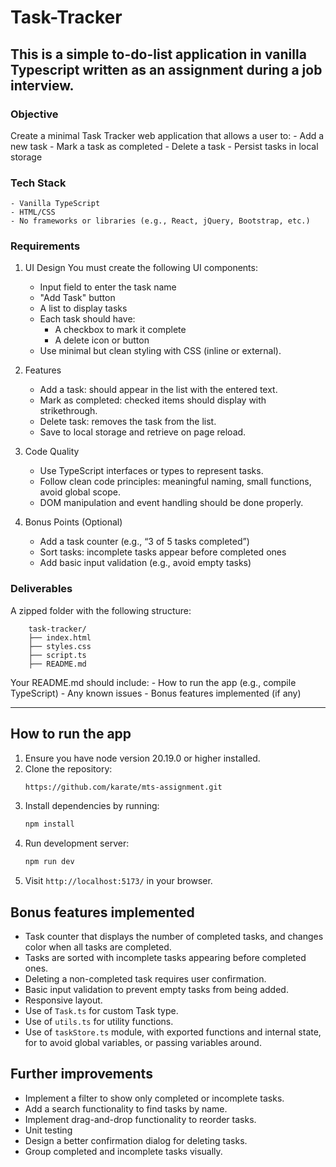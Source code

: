 # Task-Tracker

## This is a simple to-do-list application in vanilla Typescript written as an assignment during a job interview.

### Objective
Create a minimal Task Tracker web application that allows a user to:
    - Add a new task
    - Mark a task as completed
    - Delete a task
    - Persist tasks in local storage

###  Tech Stack
    - Vanilla TypeScript
    - HTML/CSS
    - No frameworks or libraries (e.g., React, jQuery, Bootstrap, etc.)

### Requirements
1. UI Design
You must create the following UI components:
    - Input field to enter the task name
    - "Add Task" button
    - A list to display tasks
    - Each task should have:
        - A checkbox to mark it complete
        - A delete icon or button
    - Use minimal but clean styling with CSS (inline or external).

2. Features
    - Add a task: should appear in the list with the entered text.
    - Mark as completed: checked items should display with strikethrough.
    - Delete task: removes the task from the list.
    - Save to local storage and retrieve on page reload.

3. Code Quality
    - Use TypeScript interfaces or types to represent tasks.
    - Follow clean code principles: meaningful naming, small functions, avoid global scope.
    - DOM manipulation and event handling should be done properly.

4. Bonus Points (Optional)
    - Add a task counter (e.g., “3 of 5 tasks completed”)
    - Sort tasks: incomplete tasks appear before completed ones
    - Add basic input validation (e.g., avoid empty tasks)

### Deliverables
A zipped folder with the following structure:
```
    task-tracker/
    ├── index.html
    ├── styles.css
    ├── script.ts
    ├── README.md
```

Your README.md should include:
    - How to run the app (e.g., compile TypeScript)
    - Any known issues
    - Bonus features implemented (if any)

---

## How to run the app
1. Ensure you have node version 20.19.0 or higher installed.
2. Clone the repository:
   ```bash
   https://github.com/karate/mts-assignment.git
    ```
3. Install dependencies by running:
   ```bash
   npm install
   ```
4. Run development server:
    ```bash
    npm run dev
    ```
5. Visit `http://localhost:5173/` in your browser.

## Bonus features implemented
- Task counter that displays the number of completed tasks, and changes color when all tasks are completed.
- Tasks are sorted with incomplete tasks appearing before completed ones.
- Deleting a non-completed task requires user confirmation.
- Basic input validation to prevent empty tasks from being added.
- Responsive layout.
- Use of `Task.ts` for custom Task type.
- Use of `utils.ts` for utility functions.
- Use of `taskStore.ts` module, with exported functions and internal state, for to avoid global variables, or passing variables around.

## Further improvements
- Implement a filter to show only completed or incomplete tasks.
- Add a search functionality to find tasks by name.
- Implement drag-and-drop functionality to reorder tasks.
- Unit testing
- Design a better confirmation dialog for deleting tasks.
- Group completed and incomplete tasks visually.
